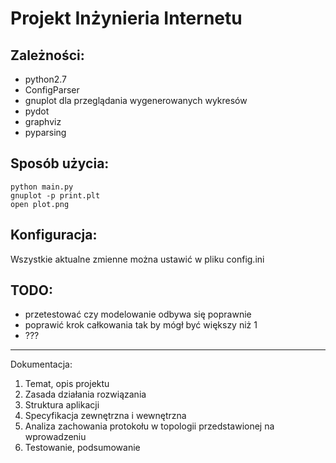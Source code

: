 ﻿Projekt Inżynieria Internetu
========

Zależności:
--------
- python2.7
- ConfigParser
- gnuplot dla przeglądania wygenerowanych wykresów
- pydot
- graphviz
- pyparsing

Sposób użycia:
-----------
    python main.py 
    gnuplot -p print.plt
    open plot.png

Konfiguracja:
----------
Wszystkie aktualne zmienne można ustawić w pliku config.ini

TODO:
--------
- przetestować czy modelowanie odbywa się poprawnie
- poprawić krok całkowania tak by mógł być większy niż 1
- ???

--------
Dokumentacja:
1.  Temat, opis projektu
2.  Zasada działania rozwiązania
3.  Struktura aplikacji
4.  Specyfikacja zewnętrzna i wewnętrzna
5.  Analiza zachowania protokołu w topologii przedstawionej na wprowadzeniu
6.  Testowanie, podsumowanie

